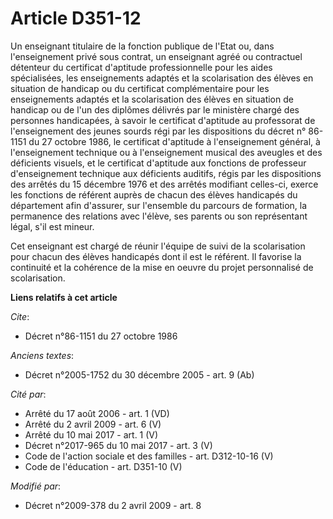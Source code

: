 # Article D351-12

Un enseignant titulaire de la fonction publique de l'Etat ou, dans l'enseignement privé sous contrat, un enseignant agréé ou
contractuel détenteur du certificat d'aptitude professionnelle pour les aides spécialisées, les enseignements adaptés et la
scolarisation des élèves en situation de handicap ou du certificat complémentaire pour les enseignements adaptés et la
scolarisation des élèves en situation de handicap ou de l'un des diplômes délivrés par le ministère chargé des personnes
handicapées, à savoir le certificat d'aptitude au professorat de l'enseignement des jeunes sourds régi par les dispositions
du décret n° 86-1151 du 27 octobre 1986, le certificat d'aptitude à l'enseignement général, à l'enseignement technique ou à
l'enseignement musical des aveugles et des déficients visuels, et le certificat d'aptitude aux fonctions de professeur
d'enseignement technique aux déficients auditifs, régis par les dispositions des arrêtés du 15 décembre 1976 et des arrêtés
modifiant celles-ci, exerce les fonctions de référent auprès de chacun des élèves handicapés du département afin d'assurer,
sur l'ensemble du parcours de formation, la permanence des relations avec l'élève, ses parents ou son représentant légal,
s'il est mineur. 

Cet enseignant est chargé de réunir l'équipe de suivi de la scolarisation pour chacun des élèves handicapés dont il est le
référent. Il favorise la continuité et la cohérence de la mise en oeuvre du projet personnalisé de scolarisation.

**Liens relatifs à cet article**

_Cite_:

  - Décret n°86-1151 du 27 octobre 1986

_Anciens textes_:

  - Décret n°2005-1752 du 30 décembre 2005 - art. 9 (Ab)

_Cité par_:

  - Arrêté du 17 août 2006 - art. 1 (VD)
  - Arrêté du 2 avril 2009 - art. 6 (V)
  - Arrêté du 10 mai 2017 - art. 1 (V)
  - Décret n°2017-965 du 10 mai 2017 - art. 3 (V)
  - Code de l'action sociale et des familles - art. D312-10-16 (V)
  - Code de l'éducation - art. D351-10 (V)

_Modifié par_:

  - Décret n°2009-378 du 2 avril 2009 - art. 8
